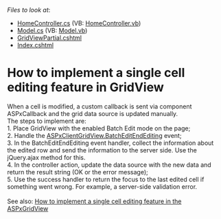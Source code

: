 <!-- default file list -->
*Files to look at*:

* [HomeController.cs](./CS/E430_MVC/Controllers/HomeController.cs) (VB: [HomeController.vb](./VB/E430_MVC/Controllers/HomeController.vb))
* [Model.cs](./CS/E430_MVC/Models/Model.cs) (VB: [Model.vb](./VB/E430_MVC/Models/Model.vb))
* [GridViewPartial.cshtml](./CS/E430_MVC/Views/Home/GridViewPartial.cshtml)
* [Index.cshtml](./CS/E430_MVC/Views/Home/Index.cshtml)
<!-- default file list end -->
# How to implement a single cell editing feature in GridView


When a cell is modified, a custom callback is sent via component ASPxCallback and the grid data source is updated manually.<br>The steps to implement are:<br>1. Place GridView with the enabled Batch Edit mode on the page;<br>2. Handle the <a href="https://documentation.devexpress.com/#AspNet/DevExpressWebScriptsASPxClientGridView_BatchEditEndEditingtopic">ASPxClientGridView.BatchEditEndEditing</a> event;<br>3. In the BatchEditEndEditing event handler, collect the information about the edited row and send the information to the server side. Use the jQuery.ajax method for this.<br>4. In the controller action, update the data source with the new data and return the result string (OK or the error message);<br>5. Use the success handler to return the focus to the last edited cell if something went wrong. For example, a server-side validation error.<br><br>See also: <a href="https://www.devexpress.com/Support/Center/p/e430">How to implement a single cell editing feature in the ASPxGridView</a>

<br/>


